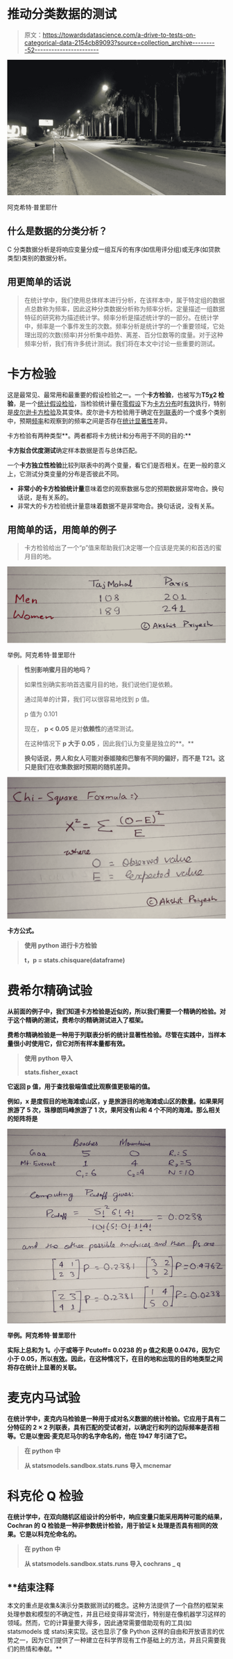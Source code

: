# 推动分类数据的测试

> 原文：<https://towardsdatascience.com/a-drive-to-tests-on-categorical-data-2154cb89093?source=collection_archive---------52----------------------->

![](img/f22a6cb4b003065599842261151ebe54.png)

阿克希特·普里耶什

## 什么是数据的分类分析？

C 分类数据分析是将响应变量分成一组互斥的有序(如信用评分组)或无序(如贷款类型)类别的数据分析。

## 用更简单的话说

> 在统计学中，我们使用总体样本进行分析，在该样本中，属于特定组的数据点总数称为频率，因此这种分类数据分析称为频率分析。定量描述一组数据特征的研究称为描述统计学。频率分析是描述统计学的一部分。在统计学中，频率是一个事件发生的次数。频率分析是统计学的一个重要领域，它处理出现的次数(频率)并分析集中趋势、离差、百分位数等的度量。对于这种频率分析，我们有许多统计测试。我们将在本文中讨论一些重要的测试。

# 卡方检验

这是最常见、最常用和最重要的假设检验之一。一个**卡方检验**，也被写为**T5χ2 检验**，是一个[统计假设检验](https://en.wikipedia.org/wiki/Statistical_hypothesis_testing)，当检验统计量在[零假设](https://en.wikipedia.org/wiki/Null_hypothesis)下为[卡方分布](https://en.wikipedia.org/wiki/Chi-squared_distribution)时[有效](https://en.wikipedia.org/wiki/Validity_(statistics))执行，特别是[皮尔逊卡方检验](https://en.wikipedia.org/wiki/Pearson%27s_chi-squared_test)及其变体。皮尔逊卡方检验用于确定在[列联表](https://en.wikipedia.org/wiki/Contingency_table)的一个或多个类别中，预期[频率](https://en.wikipedia.org/wiki/Frequency_(statistics))和观察到的频率之间是否存在[统计显著性](https://en.wikipedia.org/wiki/Statistical_significance)差异。

卡方检验有两种类型**。两者都将卡方统计和分布用于不同的目的:**

**卡方拟合优度测试**确定样本数据是否与总体匹配。

一个**卡方独立性检验**比较列联表中的两个变量，看它们是否相关。在更一般的意义上，它测试分类变量的分布是否彼此不同。

*   **非常小的卡方检验统计量**意味着您的观察数据与您的预期数据非常吻合。换句话说，是有关系的。
*   非常大的卡方检验统计量意味着数据不是非常吻合。换句话说，没有关系。

## 用简单的话，用简单的例子

> 卡方检验给出了一个“p”值来帮助我们决定哪一个应该是完美的和首选的蜜月目的地。

![](img/a18bd3acec3b5764958e2df5c043ad75.png)

举例。阿克希特·普里耶什

> **性别影响蜜月目的地吗？**
> 
> 如果性别确实影响首选蜜月目的地，我们说他们是依赖。
> 
> 通过简单的计算，我们可以很容易地找到 p 值。
> 
> p 值为 0.101
> 
> 现在， **p < 0.05** 是对**依赖性**的通常测试。
> 
> 在这种情况下 **p 大于 0.05** ，因此我们认为变量是独立的**。**
> 
> **换句话说，男人和女人可能对泰姬陵和巴黎有不同的偏好，而不是 T21。这只是我们在收集数据时预期的随机差异。**

**![](img/b1ec1e36989903d15a4df4919fd02250.png)**

**卡方公式。**

> **使用 python 进行卡方检验**
> 
> **t，p = stats.chisquare(dataframe)**

# **费希尔精确试验**

**从前面的例子中，我们知道卡方检验是近似的，所以我们需要一个精确的检验。对于这个精确的测试，费希尔的精确测试进入了框架。**

****费希尔精确检验是一种用于列联表分析的统计显著性检验。尽管在实践中，当样本量很小时使用它，但它对所有样本量都有效。****

> **使用 python 导入**
> 
> **stats.fisher_exact**

**它返回 p 值，用于查找极端值或比观察值更极端的值。**

**例如，x 是度假目的地海滩或山区，y 是旅游目的地海滩或山区的数量。如果果阿旅游了 5 次，珠穆朗玛峰旅游了 1 次，果阿没有山和 4 个不同的海滩。那么相关的矩阵将是**

**![](img/63429f09a8c7a0fe743f4f2ef5c67ad1.png)**

**举例。阿克希特·普里耶什**

**实际上总和为 1。小于或等于 Pcutoff= 0.0238 的 p 值之和是 0.0476，因为它小于 0.05，所以[有效](https://mathworld.wolfram.com/Significance.html)。因此，在这种情况下，在目的地和出现的目的地类型之间将存在统计上显著的关联。**

# **麦克内马试验**

**在统计学中，麦克内马检验是一种用于成对名义数据的统计检验。它应用于具有二分特征的 2 × 2 列联表，具有匹配的受试者对，以确定行和列的边际频率是否相等。它是以奎因·麦克尼马尔的名字命名的，他在 1947 年引进了它。**

> **在 python 中**
> 
> **从 statsmodels.sandbox.stats.runs 导入 mcnemar**

# **科克伦 Q 检验**

**在统计学中，在双向随机区组设计的分析中，响应变量只能采用两种可能的结果，Cochran 的 Q 检验是一种非参数统计检验，用于验证 k 处理是否具有相同的效果。它是以科克伦命名的。**

> **在 python 中**
> 
> **从 statsmodels.sandbox.stats.runs 导入 cochrans _ q**

## **结束注释
本文的重点是收集&演示分类数据测试的概念。这种方法提供了一个自然的框架来处理参数和模型的不确定性，并且已经变得非常流行，特别是在像机器学习这样的领域。然而，它的计算量要大得多，因此通常需要借助现有的工具(如 statsmodels 或 stats)来实现。这也显示了像 Python 这样的自由和开放语言的优势之一，因为它们提供了一种建立在科学界现有工作基础上的方法，并且只需要我们的热情和奉献。**